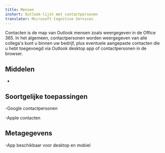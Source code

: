 ```yaml
---
title: Mensen
inshort: Outlook-lijst met contactpersonen
translator: Microsoft Cognitive Services
---
```


Contacten is de map van Outlook mensen zoals weergegeven in de Office 365.
In het algemeen, contactpersonen worden weergegeven van alle collega's kunt u binnen uw
bedrijf, plus eventuele aangepaste contacten die u hebt toegevoegd via Outlook desktop
app of contactpersonen in de browser.

Middelen
---------

-   

Soortgelijke toepassingen
--------------------

-Google contactpersonen

-Apple contacten

Metagegevens
--------

-App beschikbaar voor desktop en mobiel

